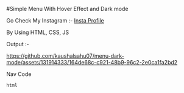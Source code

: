 #Simple Menu With Hover Effect and Dark mode

Go Check My Instagram :- [Insta Profile](https://www.instagram.com/cd.kaushal)

By Using HTML, CSS, JS

Output :- 

https://github.com/kaushalsahu07/menu-dark-mode/assets/131914333/164de68c-c921-48b9-96c2-2e0ca1fa2bd2

Nav Code
```
html


```
